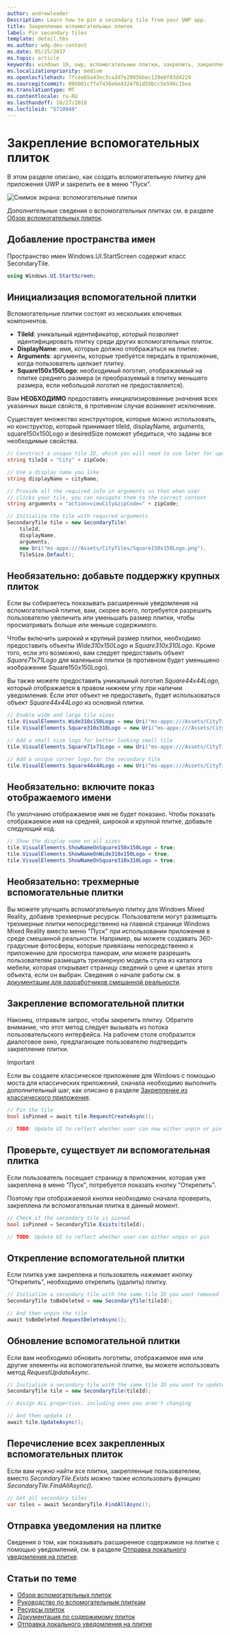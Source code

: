 ```yaml
---
author: andrewleader
Description: Learn how to pin a secondary tile from your UWP app.
title: Закрепление вспомогательных плиток
label: Pin secondary tiles
template: detail.hbs
ms.author: wdg-dev-content
ms.date: 05/25/2017
ms.topic: article
keywords: windows 10, uwp, вспомогательные плитки, закрепить, закрепление, краткое руководство, пример кода, пример, secondarytile
ms.localizationpriority: medium
ms.openlocfilehash: 7fcea65a43ec3ca3d7e29056bec129e0f03d4229
ms.sourcegitcommit: 086001cffaf436e6e4324761d59bcc5e598c15ea
ms.translationtype: MT
ms.contentlocale: ru-RU
ms.lasthandoff: 10/27/2018
ms.locfileid: "5710949"
---
```

# <a name="pin-secondary-tiles"></a>Закрепление вспомогательных плиток


В этом разделе описано, как создать вспомогательную плитку для приложения UWP и закрепить ее в меню "Пуск".

![Снимок экрана: вспомогательные плитки](images/secondarytiles.png)

Дополнительные сведения о вспомогательных плитках см. в разделе [Обзор вспомогательных плиток](secondary-tiles.md).


## <a name="add-namespace"></a>Добавление пространства имен

Пространство имен Windows.UI.StartScreen содержит класс SecondaryTile.

```csharp
using Windows.UI.StartScreen;
```


## <a name="initialize-the-secondary-tile"></a>Инициализация вспомогательной плитки

Вспомогательные плитки состоят из нескольких ключевых компонентов.

* **TileId**: уникальный идентификатор, который позволяет идентифицировать плитку среди других вспомогательных плиток.
* **DisplayName**: имя, которые должно отображаться на плитке.
* **Arguments**: аргументы, которые требуется передать в приложение, когда пользователь щелкает плитку.
* **Square150x150Logo**: необходимый логотип, отображаемый на плитке среднего размера (и преобразуемый в плитку меньшего размера, если небольшой логотип не предоставляется).

Вам **НЕОБХОДИМО** предоставить инициализированные значения всех указанных выше свойств, в противном случае возникнет исключение.

Существует множество конструкторов, которые можно использовать, но конструктор, который принимает tileId, displayName, arguments, square150x150Logo и desiredSize поможет убедиться, что заданы все необходимые свойства.

```csharp
// Construct a unique tile ID, which you will need to use later for updating the tile
string tileId = "City" + zipCode;

// Use a display name you like
string displayName = cityName;

// Provide all the required info in arguments so that when user
// clicks your tile, you can navigate them to the correct content
string arguments = "action=viewCity&zipCode=" + zipCode;

// Initialize the tile with required arguments
SecondaryTile tile = new SecondaryTile(
    tileId,
    displayName,
    arguments,
    new Uri("ms-appx:///Assets/CityTiles/Square150x150Logo.png"),
    TileSize.Default);
```


## <a name="optional-add-support-for-larger-tile-sizes"></a>Необязательно: добавьте поддержку крупных плиток

Если вы собираетесь показывать расширенные уведомления на вспомогательной плитке, вам, скорее всего, потребуется разрешить пользователю увеличить или уменьшать размер плитки, чтобы просматривать больше или меньше содержимого.

Чтобы включить широкий и крупный размер плитки, необходимо предоставить объекты *Wide310x150Logo* и *Square310x310Logo*. Кроме того, если это возможно, вам следует предоставить объект *Square71x71Logo* для маленькой плитки (в противном будет уменьшено изображение Square150x150Logo).

Вы также можете предоставить уникальный логотип *Square44x44Logo*, который отображается в правом нижнем углу при наличии уведомления. Если этот объект не предоставить, будет использоваться объект *Square44x44Logo* из основной плитки.

```csharp
// Enable wide and large tile sizes
tile.VisualElements.Wide310x150Logo = new Uri("ms-appx:///Assets/CityTiles/Wide310x150Logo.png");
tile.VisualElements.Square310x310Logo = new Uri("ms-appx:///Assets/CityTiles/Square310x310Logo.png");

// Add a small size logo for better looking small tile
tile.VisualElements.Square71x71Logo = new Uri("ms-appx:///Assets/CityTiles/Square71x71Logo.png");

// Add a unique corner logo for the secondary tile
tile.VisualElements.Square44x44Logo = new Uri("ms-appx:///Assets/CityTiles/Square44x44Logo.png");
```


## <a name="optional-enable-showing-the-display-name"></a>Необязательно: включите показ отображаемого имени

По умолчанию отображаемое имя не будет показано. Чтобы показать отображаемое имя на средней, широкой и крупной плитке, добавьте следующий код.

```csharp
// Show the display name on all sizes
tile.VisualElements.ShowNameOnSquare150x150Logo = true;
tile.VisualElements.ShowNameOnWide310x150Logo = true;
tile.VisualElements.ShowNameOnSquare310x310Logo = true;
```


## <a name="optional-3d-secondary-tiles"></a>Необязательно: трехмерные вспомогательные плитки
Вы можете улучшить вспомогательную плитку для Windows Mixed Reality, добавив трехмерные ресурсы. Пользователи могут размещать трехмерные плитки непосредственно на главной странице Windows Mixed Reality вместо меню "Пуск" при использовании приложения в среде смешанной реальности. Например, вы можете создавать 360-градусные фотосферы, которые привязаны непосредственно к приложению для просмотра панорам, или можете разрешить пользователям размещать трехмерную модель стула из каталога мебели, которая открывает страницу сведений о цене и цветах этого объекта, если он выбран. Сведения о начале работы см. в [документации для разработчиков смешанной реальности](https://developer.microsoft.com/windows/mixed-reality/implementing_3d_deep_links_for_your_app_in_the_windows_mixed_reality_home).



## <a name="pin-the-secondary-tile"></a>Закрепление вспомогательной плитки

Наконец, отправьте запрос, чтобы закрепить плитку. Обратите внимание, что этот метод следует вызывать из потока пользовательского интерфейса. На рабочем столе отобразится диалоговое окно, предлагающее пользователю подтвердить закрепление плитки.

> [!IMPORTANT]
> Если вы создаете классическое приложение для Windows с помощью моста для классических приложений, сначала необходимо выполнить дополнительный шаг, как описано в разделе [Закрепление из классического приложения](secondary-tiles-desktop-pinning.md).

```csharp
// Pin the tile
bool isPinned = await tile.RequestCreateAsync();

// TODO: Update UI to reflect whether user can now either unpin or pin
```


## <a name="check-if-a-secondary-tile-exists"></a>Проверьте, существует ли вспомогательная плитка

Если пользователь посещает страницу в приложении, которая уже закреплена в меню "Пуск", потребуется показать кнопку "Открепить".

Поэтому при отображаемой кнопки необходимо сначала проверить, закреплена ли вспомогательная плитка в данный момент.

```csharp
// Check if the secondary tile is pinned
bool isPinned = SecondaryTile.Exists(tileId);

// TODO: Update UI to reflect whether user can either unpin or pin
```


## <a name="unpinning-a-secondary-tile"></a>Открепление вспомогательной плитки

Если плитка уже закреплена и пользователь нажимает кнопку "Открепить", необходимо открепить (удалить) плитку.

```csharp
// Initialize a secondary tile with the same tile ID you want removed
SecondaryTile toBeDeleted = new SecondaryTile(tileId);

// And then unpin the tile
await toBeDeleted.RequestDeleteAsync();
```


## <a name="updating-a-secondary-tile"></a>Обновление вспомогательной плитки

Если вам необходимо обновить логотипы, отображаемое имя или другие элементы на вспомогательной плитке, вы можете использовать метод *RequestUpdateAsync*.

```csharp
// Initialize a secondary tile with the same tile ID you want to update
SecondaryTile tile = new SecondaryTile(tileId);

// Assign ALL properties, including ones you aren't changing

// And then update it
await tile.UpdateAsync();
```


## <a name="enumerating-all-pinned-secondary-tiles"></a>Перечисление всех закрепленных вспомогательных плиток

Если вам нужно найти все плитки, закрепленные пользователем, вместо *SecondaryTile.Exists* можно также использовать функцию *SecondaryTile.FindAllAsync()*.

```csharp
// Get all secondary tiles
var tiles = await SecondaryTile.FindAllAsync();
```


## <a name="send-a-tile-notification"></a>Отправка уведомления на плитке

Сведения о том, как показывать расширенное содержимое на плитке с помощью уведомлений, см. в разделе [Отправка локального уведомления на плитке](sending-a-local-tile-notification.md).


## <a name="related"></a>Статьи по теме

* [Обзор вспомогательных плиток](secondary-tiles.md)
* [Руководство по вспомогательным плиткам](secondary-tiles-guidance.md)
* [Ресурсы плиток](app-assets.md)
* [Документация по содержимому плиток](create-adaptive-tiles.md)
* [Отправка локального уведомления на плитке](sending-a-local-tile-notification.md)
